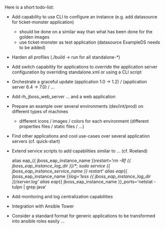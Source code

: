 Here is a short todo-list:

* Add capability to use CLI to configure an instance (e.g. add datasource for ticket-monster application)
  - should be done on a similar way than what has been done for the golden images
  - use ticket-monster as test application (datasource ExampleDS needs to be added)

* Harden all profiles (./build -> run for all standalone-*)

* Add switch capability for applications to override the application server configuration by overriding standalone.xml or using a CLI script

* Orchestrate a graceful update (application 1.0 -> 1.2) / (application server 6.4 -> 7.0) / ...

* Add rh_jboss_web_server ... and a web application

* Prepare an example over several environments (dev/int/prod) on different types of machines
  - different icons / images / colors for each environment (different properties files / static files / ...)

* Find other applications and cool use-cases over several application servers (cf. quick-start)

* Extend service scripts to add capabilities similar to ... (cf. Roeland)

  alias eap_{{ jboss_eap_instance_name }}_restart='rm -Rf {{ jboss_eap_instance_log_dir }}/*; sudo service {{ jboss_eap_instance_service_name }} restart'
  alias eap_{{ jboss_eap_instance_name }}_log='less {{ jboss_eap_instance_log_dir }}/server.log'
  alias eap_{{ jboss_eap_instance_name }}_ports='netstat -tulpn | grep java'

* Add monitoring and log centralization capabilities

* Integration with Ansible Tower

* Consider a standard format for generic applications to be transformed into ansible roles easily ...
